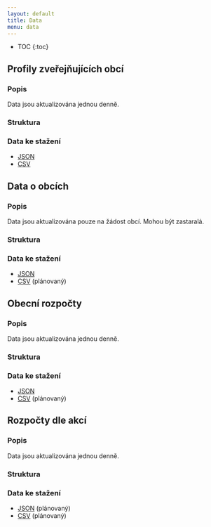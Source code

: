```yaml
---
layout: default
title: Data
menu: data
---
```


* TOC
{:toc}

## Profily zveřejňujících obcí

### Popis

Data jsou aktualizována jednou denně.

### Struktura

### Data ke stažení
- [JSON](https://cityvizor.cz/exports/profiles.json.zip)
- [CSV](https://cityvizor.cz/exports/profiles.csv.zip)

## Data o obcích

### Popis

Data jsou aktualizována pouze na žádost obcí. Mohou být zastaralá.

### Struktura

### Data ke stažení
- [JSON](https://cityvizor.cz/exports/entities.json.zip)
- [CSV]() (plánovaný)

## Obecní rozpočty

### Popis

Data jsou aktualizována jednou denně.

### Struktura

### Data ke stažení
- [JSON](https://cityvizor.cz/exports/budgets.json.zip)
- [CSV]() (plánovaný)

## Rozpočty dle akcí

### Popis

Data jsou aktualizována jednou denně.

### Struktura

### Data ke stažení
- [JSON](https://cityvizor.cz/exports/events.json.zip) (plánovaný)
- [CSV]() (plánovaný)
